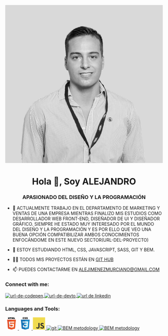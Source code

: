 ![Imagen decorativa de tu perfil](https://github.com/AlejandroJimenezMurciano/Portfolio/blob/main/dist/assets/images/alejandrojimenezmurciano.jpeg)

<!-- Generado con https://rahuldkjain.github.io/gh-profile-readme-generator/ -->
<h1 align="center">Hola 👋, Soy ALEJANDRO</h1>
<h3 align="center">APASIONADO DEL DISEÑO Y LA PROGRAMACIÓN</h3>

- 🔭 ACTUALMENTE TRABAJO EN EL DEPARTAMENTO DE MARKETING Y VENTAS DE UNA EMPRESA MIENTRAS FINALIZO MIS ESTUDIOS COMO DESARROLLADOR WEB FRONT-END, DISEÑADOR DE UI Y DISEÑADOR GRÁFICO. SIEMPRE HE ESTADO MUY INTERESADO POR EL MUNDO DEL DISEÑO Y LA PROGRAMACIÓN Y ES POR ELLO QUE VEO UNA BUENA OPCIÓN COMPATIBILIZAR AMBOS CONOCIMIENTOS ENFOCÁNDOME EN ESTE NUEVO SECTOR(URL-DEL-PROYECTO)

- 🌱 ESTOY ESTUDIANDO HTML, CSS, JAVASCRIPT, SASS, GIT Y BEM. 

- 👨‍💻 TODOS MIS PROYECTOS ESTÁN EN [GIT HUB](https://github.com/AlejandroJimenezMurciano)

- 📫 PUEDES CONTACTARME EN ALEJIMENEZMURCIANO@GMAIL.COM

<h3 align="left">Connect with me:</h3>
<p align="left">
  <a href="https://codepen.io/url-de-codepen" target="blank">
      <img align="center" src="https://raw.githubusercontent.com/rahuldkjain/github-profile-readme-generator/master/src/images/icons/Social/codepen.svg" alt="url-de-codepen" height="30" width="40" />
  </a>

  <a href="https://dev.to/url-de-devto" target="blank">
    <img align="center" src="https://raw.githubusercontent.com/rahuldkjain/github-profile-readme-generator/master/src/images/icons/Social/devto.svg" alt="url-de-devto" height="30" width="40" />
  </a>

  <a href="https://www.linkedin.com/in/alejandro-jim%C3%A9nez-murciano-430090206/" target="blank">
      <img align="center" src="https://raw.githubusercontent.com/rahuldkjain/github-profile-readme-generator/master/src/images/icons/Social/linked-in-alt.svg" alt="url de linkedin" height="30" width="40" />
  </a>
</p>

<h3 align="left">Languages and Tools:</h3>
<p align="left">

 <a href="https://www.w3.org/html/" target="_blank" rel="noreferrer">
      <img src="https://raw.githubusercontent.com/devicons/devicon/master/icons/html5/html5-original-wordmark.svg" alt="html5" width="40" height="40"/> 
</a> 
<a href="https://www.w3.org/Style/CSS/" target="_blank" rel="noreferrer"> 
    <img src="https://raw.githubusercontent.com/devicons/devicon/master/icons/css3/css3-original-wordmark.svg" alt="css3" width="40" height="40"/> 
</a>

<a href="https://developer.mozilla.org/en-US/docs/Web/JavaScript" target="_blank" rel="noreferrer"> 
  <img src="https://raw.githubusercontent.com/devicons/devicon/master/icons/javascript/javascript-original.svg" alt="javascript" width="40" height="40"/> 
</a>

 <a href="https://git-scm.com/" target="_blank" rel="noreferrer"> 
    <img src="https://www.vectorlogo.zone/logos/git-scm/git-scm-icon.svg" alt="git" width="40" height="40"/> 
 </a>

  <a href="https://getbem.com/">
      <img src="http://jennyknuth.com/wp-content/uploads/2018/03/BEM-1.png" target="_blank" rel="noreferrer" width="40" height="40" alt="BEM metodology">
  </a>

  <a href="https://sass-lang.com/">
      <img src="https://upload.wikimedia.org/wikipedia/commons/thumb/9/96/Sass_Logo_Color.svg/2560px-Sass_Logo_Color.svg.png" target="_blank" rel="noreferrer" width="40" alt="BEM metodology">
  </a>
